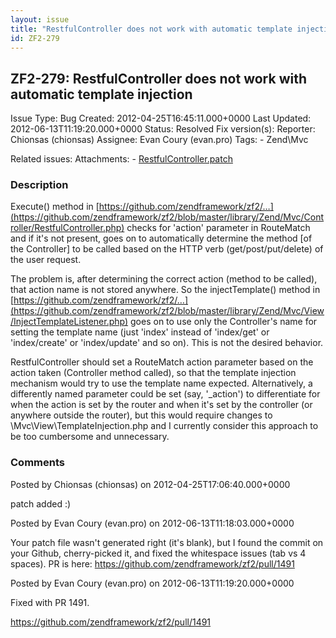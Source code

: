 ```yaml
---
layout: issue
title: "RestfulController does not work with automatic template injection"
id: ZF2-279
---
```


ZF2-279: RestfulController does not work with automatic template injection
--------------------------------------------------------------------------

 Issue Type: Bug Created: 2012-04-25T16:45:11.000+0000 Last Updated: 2012-06-13T11:19:20.000+0000 Status: Resolved Fix version(s): 
 Reporter:  Chionsas (chionsas)  Assignee:  Evan Coury (evan.pro)  Tags: - Zend\\Mvc
 
 Related issues: 
 Attachments: - [RestfulController.patch](/issues/secure/attachment/15031/RestfulController.patch)
 
### Description

Execute() method in [https://github.com/zendframework/zf2/…](https://github.com/zendframework/zf2/blob/master/library/Zend/Mvc/Controller/RestfulController.php) checks for 'action' parameter in RouteMatch and if it's not present, goes on to automatically determine the method [of the Controller] to be called based on the HTTP verb (get/post/put/delete) of the user request.

The problem is, after determining the correct action (method to be called), that action name is not stored anywhere. So the injectTemplate() method in [https://github.com/zendframework/zf2/…](https://github.com/zendframework/zf2/blob/master/library/Zend/Mvc/View/InjectTemplateListener.php) goes on to use only the Controller's name for setting the template name (just 'index' instead of 'index/get' or 'index/create' or 'index/update' and so on). This is not the desired behavior.

RestfulController should set a RouteMatch action parameter based on the action taken (Controller method called), so that the template injection mechanism would try to use the template name expected. Alternatively, a differently named parameter could be set (say, '\_action') to differentiate for when the action is set by the router and when it's set by the controller (or anywhere outside the router), but this would require changes to \\Mvc\\View\\TemplateInjection.php and I currently consider this approach to be too cumbersome and unnecessary.

 

 

### Comments

Posted by Chionsas (chionsas) on 2012-04-25T17:06:40.000+0000

patch added :)

 

 

Posted by Evan Coury (evan.pro) on 2012-06-13T11:18:03.000+0000

Your patch file wasn't generated right (it's blank), but I found the commit on your Github, cherry-picked it, and fixed the whitespace issues (tab vs 4 spaces). PR is here: <https://github.com/zendframework/zf2/pull/1491>

 

 

Posted by Evan Coury (evan.pro) on 2012-06-13T11:19:20.000+0000

Fixed with PR 1491.

<https://github.com/zendframework/zf2/pull/1491>

 

 
